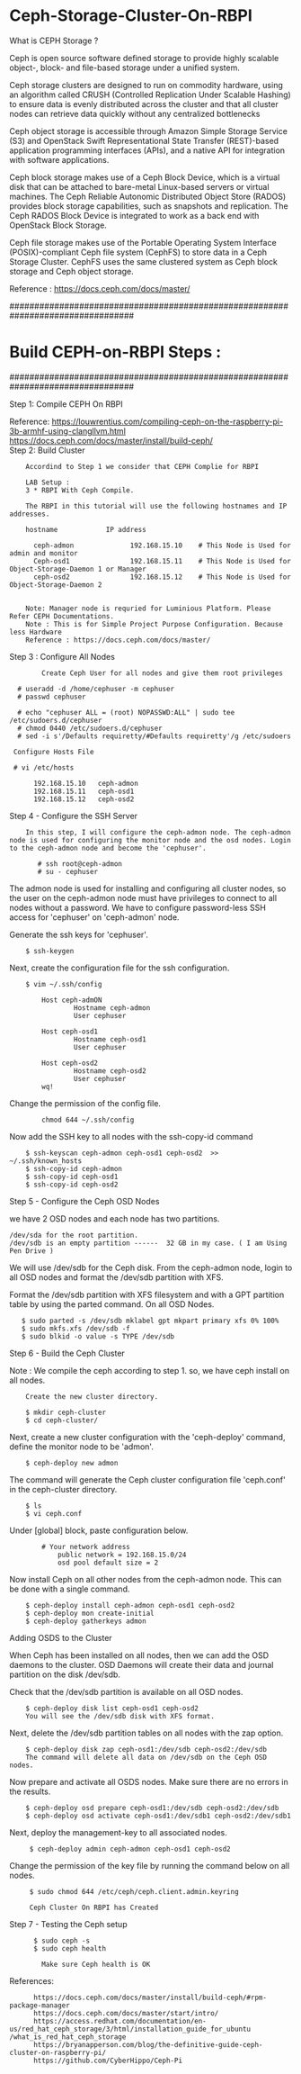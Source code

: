 # Ceph-Storage-Cluster-On-RBPI

What is CEPH Storage ?

Ceph is open source software defined storage to provide highly scalable object-, block- and file-based storage under a unified system.

Ceph storage clusters are designed to run on commodity hardware, using an algorithm called CRUSH (Controlled Replication Under Scalable Hashing) to ensure data is evenly distributed across the cluster and that all cluster nodes can retrieve data quickly without any centralized bottlenecks

Ceph object storage is accessible through Amazon Simple Storage Service (S3) and OpenStack Swift Representational State Transfer (REST)-based application programming interfaces (APIs), and a native API for integration with software applications.

Ceph block storage makes use of a Ceph Block Device, which is a virtual disk that can be attached to bare-metal Linux-based servers or virtual machines. The Ceph Reliable Autonomic Distributed Object Store (RADOS) provides block storage capabilities, such as snapshots and replication. The Ceph RADOS Block Device is integrated to work as a back end with OpenStack Block Storage.

Ceph file storage makes use of the Portable Operating System Interface (POSIX)-compliant Ceph file system (CephFS) to store data in a Ceph Storage Cluster. CephFS uses the same clustered system as Ceph block storage and Ceph object storage.

  Reference : https://docs.ceph.com/docs/master/
    

#################################################################################
# Build CEPH-on-RBPI Steps :
#################################################################################

Step 1: Compile CEPH On RBPI
    
   Reference: https://louwrentius.com/compiling-ceph-on-the-raspberry-pi-3b-armhf-using-clangllvm.html
              https://docs.ceph.com/docs/master/install/build-ceph/      
Step 2: Build Cluster
 
        Accordind to Step 1 we consider that CEPH Complie for RBPI
        
        LAB Setup :
        3 * RBPI With Ceph Compile.
        
        The RBPI in this tutorial will use the following hostnames and IP addresses.
        
        hostname            IP address

          ceph-admon              192.168.15.10    # This Node is Used for admin and monitor
          Ceph-osd1               192.168.15.11    # This Node is Used for Object-Storage-Daemon 1 or Manager
          ceph-osd2               192.168.15.12    # This Node is Used for Object-Storage-Daemon 2
          
        
        Note: Manager node is requried for Luminious Platform. Please Refer CEPH Documentations.
        Note : This is for Simple Project Purpose Configuration. Because less Hardware 
        Reference : https://docs.ceph.com/docs/master/
        
        
Step 3 : Configure All Nodes
            
            Create Ceph User for all nodes and give them root privileges
      
      # useradd -d /home/cephuser -m cephuser
      # passwd cephuser
      
      # echo "cephuser ALL = (root) NOPASSWD:ALL" | sudo tee /etc/sudoers.d/cephuser
      # chmod 0440 /etc/sudoers.d/cephuser
      # sed -i s'/Defaults requiretty/#Defaults requiretty'/g /etc/sudoers
      
     Configure Hosts File
     
     # vi /etc/hosts
     
          192.168.15.10   ceph-admon
          192.168.15.11   ceph-osd1
          192.168.15.12   ceph-osd2
          
          
Step 4 - Configure the SSH Server
          
        In this step, I will configure the ceph-admon node. The ceph-admon node is used for configuring the monitor node and the osd nodes. Login to the ceph-admon node and become the 'cephuser'.          
        
           # ssh root@ceph-admon
           # su - cephuser
           
           
The admon node is used for installing and configuring all cluster nodes, so the user on the ceph-admon node must have privileges to connect to all nodes without a password. We have to configure password-less SSH access for 'cephuser' on 'ceph-admon' node.

Generate the ssh keys for 'cephuser'.
        
        $ ssh-keygen
        
Next, create the configuration file for the ssh configuration.

        $ vim ~/.ssh/config
        
            Host ceph-admON
                    Hostname ceph-admon
                    User cephuser
 
            Host ceph-osd1
                    Hostname ceph-osd1
                    User cephuser

            Host ceph-osd2
                    Hostname ceph-osd2
                    User cephuser
            wq!

Change the permission of the config file.
        
            chmod 644 ~/.ssh/config
 Now add the SSH key to all nodes with the ssh-copy-id command
 
        $ ssh-keyscan ceph-admon ceph-osd1 ceph-osd2  >> ~/.ssh/known_hosts
        $ ssh-copy-id ceph-admon
        $ ssh-copy-id ceph-osd1
        $ ssh-copy-id ceph-osd2
        
        
Step 5 - Configure the Ceph OSD Nodes

 we have 2 OSD nodes and each node has two partitions.

    /dev/sda for the root partition.
    /dev/sdb is an empty partition ------  32 GB in my case. ( I am Using Pen Drive )

We will use /dev/sdb for the Ceph disk. From the ceph-admon node, login to all OSD nodes and format the /dev/sdb partition with XFS.

Format the /dev/sdb partition with XFS filesystem and with a GPT partition table by using the parted command. On all OSD Nodes.

       $ sudo parted -s /dev/sdb mklabel gpt mkpart primary xfs 0% 100%
       $ sudo mkfs.xfs /dev/sdb -f
       $ sudo blkid -o value -s TYPE /dev/sdb
       
 Step 6 - Build the Ceph Cluster
 
 Note : We compile the ceph according to step 1. so, we have ceph install on all nodes.
 
        Create the new cluster directory.
        
        $ mkdir ceph-cluster
        $ cd ceph-cluster/

Next, create a new cluster configuration with the 'ceph-deploy' command, define the monitor node to be 'admon'.        
     
        $ ceph-deploy new admon
        
 The command will generate the Ceph cluster configuration file 'ceph.conf' in the ceph-cluster directory.
 
        $ ls
        $ vi ceph.conf
   Under [global] block, paste configuration below.
   
            # Your network address
                public network = 192.168.15.0/24
                osd pool default size = 2
                
 Now install Ceph on all other nodes from the ceph-admon node. This can be done with a single command.
 
        $ ceph-deploy install ceph-admon ceph-osd1 ceph-osd2 
        $ ceph-deploy mon create-initial
        $ ceph-deploy gatherkeys admon
        
Adding OSDS to the Cluster

When Ceph has been installed on all nodes, then we can add the OSD daemons to the cluster. OSD Daemons will create their data and journal partition on the disk /dev/sdb.

Check that the /dev/sdb partition is available on all OSD nodes.

        $ ceph-deploy disk list ceph-osd1 ceph-osd2
        You will see the /dev/sdb disk with XFS format.

Next, delete the /dev/sdb partition tables on all nodes with the zap option.

        $ ceph-deploy disk zap ceph-osd1:/dev/sdb ceph-osd2:/dev/sdb 
        The command will delete all data on /dev/sdb on the Ceph OSD nodes.
        
  Now prepare and activate all OSDS nodes. Make sure there are no errors in the results.
  
        $ ceph-deploy osd prepare ceph-osd1:/dev/sdb ceph-osd2:/dev/sdb 
        $ ceph-deploy osd activate ceph-osd1:/dev/sdb1 ceph-osd2:/dev/sdb1
        
  Next, deploy the management-key to all associated nodes.
  
         $ ceph-deploy admin ceph-admon ceph-osd1 ceph-osd2
         
 Change the permission of the key file by running the command below on all nodes.
 
         $ sudo chmod 644 /etc/ceph/ceph.client.admin.keyring
         
         Ceph Cluster On RBPI has Created

Step 7 - Testing the Ceph setup

          $ sudo ceph -s
          $ sudo ceph health
          
            Make sure Ceph health is OK
            
            
References: 
          
          https://docs.ceph.com/docs/master/install/build-ceph/#rpm-package-manager
          https://docs.ceph.com/docs/master/start/intro/  
          https://access.redhat.com/documentation/en-us/red_hat_ceph_storage/3/html/installation_guide_for_ubuntu   /what_is_red_hat_ceph_storage
          https://bryanapperson.com/blog/the-definitive-guide-ceph-cluster-on-raspberry-pi/
          https://github.com/CyberHippo/Ceph-Pi

